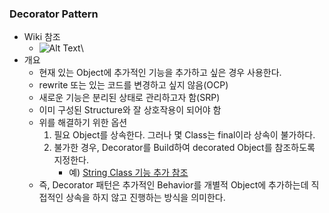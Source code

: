 ### Decorator Pattern
- Wiki 참조
    - ![Alt Text](./image/DecoratorPatternWiki.png)\
- 개요
    - 현재 있는 Object에 추가적인 기능을 추가하고 싶은 경우 사용한다.
    - rewrite 또는 있는 코드를 변경하고 싶지 않음(OCP)
    - 새로운 기능은 분리된 상태로 관리하고자 함(SRP)
    - 이미 구성된 Structure와 잘 상호작용이 되어야 함
    - 위를 해결하기 위한 옵션
        1. 필요 Object를 상속한다. 그러나 몇 Class는 final이라 상속이 불가하다.
        2. 불가한 경우, Decorator를 Build하여 decorated Object를 참조하도록 지정한다.
            - 예) <a href="https://github.com/hongjw1991/Java-DataStructure-Algorithm-DesignPattern/blob/master/DesignPattern/Structural/Decorator/StringDecorator.java">String Class 기능 추가 참조</a>
    - 즉, Decorator 패턴은 추가적인 Behavior를 개별적 Object에 추가하는데 직접적인 상속을 하지 않고 진행하는 방식을 의미한다.
    